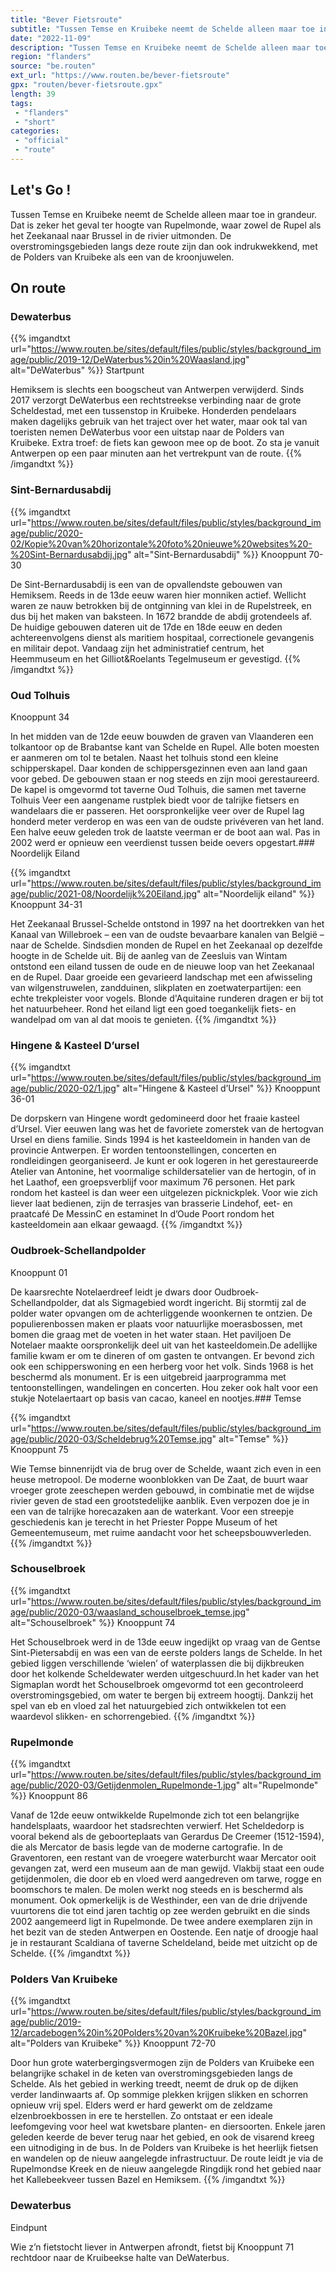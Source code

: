 ```yaml
---
title: "Bever Fietsroute"
subtitle: "Tussen Temse en Kruibeke neemt de Schelde alleen maar toe in grandeur"
date: "2022-11-09"
description: "Tussen Temse en Kruibeke neemt de Schelde alleen maar toe in grandeur"
region: "flanders"
source: "be.routen"
ext_url: "https://www.routen.be/bever-fietsroute"
gpx: "routen/bever-fietsroute.gpx"
length: 39
tags:
 - "flanders"
 - "short"
categories:
 - "official"
 - "route"
---
```


## Let's Go ! 

Tussen Temse en Kruibeke neemt de Schelde alleen maar toe in grandeur. Dat is zeker het geval ter hoogte van Rupelmonde, waar zowel de Rupel als het Zeekanaal naar Brussel in de rivier uitmonden. De overstromingsgebieden langs deze route zijn dan ook indrukwekkend, met de Polders van Kruibeke als een van de kroonjuwelen.

## On route

### Dewaterbus

{{% imgandtxt url="https://www.routen.be/sites/default/files/public/styles/background_image/public/2019-12/DeWaterbus%20in%20Waasland.jpg" alt="DeWaterbus" %}}
Startpunt

Hemiksem is slechts een boogscheut van Antwerpen verwijderd. Sinds 2017 verzorgt DeWaterbus een rechtstreekse verbinding naar de grote Scheldestad, met een tussenstop in Kruibeke. Honderden pendelaars maken dagelijks gebruik van het traject over het water, maar ook tal van toeristen nemen DeWaterbus voor een uitstap naar de Polders van Kruibeke. Extra troef: de fiets kan gewoon mee op de boot. Zo sta je vanuit Antwerpen op een paar minuten aan het vertrekpunt van de route.
{{% /imgandtxt %}}

### Sint-Bernardusabdij

{{% imgandtxt url="https://www.routen.be/sites/default/files/public/styles/background_image/public/2020-02/Kopie%20van%20horizontale%20foto%20nieuwe%20websites%20-%20Sint-Bernardusabdij.jpg" alt="Sint-Bernardusabdij" %}}
Knooppunt 70-30

De Sint-Bernardusabdij is een van de opvallendste gebouwen van Hemiksem. Reeds in de 13de eeuw waren hier monniken actief. Wellicht waren ze nauw betrokken bij de ontginning van klei in de Rupelstreek, en dus bij het maken van baksteen. In 1672 brandde de abdij grotendeels af. De huidige gebouwen dateren uit de 17de en 18de eeuw en deden achtereenvolgens dienst als maritiem hospitaal, correctionele gevangenis en militair depot. Vandaag zijn het administratief centrum, het Heemmuseum en het Gilliot&Roelants Tegelmuseum er gevestigd.
{{% /imgandtxt %}}

### Oud Tolhuis

Knooppunt 34

In het midden van de 12de eeuw bouwden de graven van Vlaanderen een tolkantoor op de Brabantse kant van Schelde en Rupel. Alle boten moesten er aanmeren om tol te betalen. Naast het tolhuis stond een kleine schipperskapel. Daar konden de schippersgezinnen even aan land gaan voor gebed. De gebouwen staan er nog steeds en zijn mooi gerestaureerd. De kapel is omgevormd tot taverne Oud Tolhuis, die samen met taverne Tolhuis Veer een aangename rustplek biedt voor de talrijke fietsers en wandelaars die er passeren. Het oorspronkelijke veer over de Rupel lag honderd meter verderop en was een van de oudste privéveren van het land. Een halve eeuw geleden trok de laatste veerman er de boot aan wal. Pas in 2002 werd er opnieuw een veerdienst tussen beide oevers opgestart.### Noordelijk Eiland

{{% imgandtxt url="https://www.routen.be/sites/default/files/public/styles/background_image/public/2021-08/Noordelijk%20Eiland.jpg" alt="Noordelijk eiland" %}}
Knooppunt 34-31

Het Zeekanaal Brussel-Schelde ontstond in 1997 na het doortrekken van het Kanaal van Willebroek – een van de oudste bevaarbare kanalen van België – naar de Schelde. Sindsdien monden de Rupel en het Zeekanaal op dezelfde hoogte in de Schelde uit. Bij de aanleg van de Zeesluis van Wintam ontstond een eiland tussen de oude en de nieuwe loop van het Zeekanaal en de Rupel. Daar groeide een gevarieerd landschap met een afwisseling van wilgenstruwelen, zandduinen, slikplaten en zoetwaterpartijen: een echte trekpleister voor vogels. Blonde d'Aquitaine runderen dragen er bij tot het natuurbeheer. Rond het eiland ligt een goed toegankelijk fiets- en wandelpad om van al dat moois te genieten.
{{% /imgandtxt %}}

### Hingene & Kasteel D’ursel

{{% imgandtxt url="https://www.routen.be/sites/default/files/public/styles/background_image/public/2020-02/1.jpg" alt="Hingene & Kasteel d’Ursel" %}}
Knooppunt 36-01

De dorpskern van Hingene wordt gedomineerd door het fraaie kasteel d’Ursel. Vier eeuwen lang was het de favoriete zomerstek van de hertogvan Ursel en diens familie. Sinds 1994 is het kasteeldomein in handen van de provincie Antwerpen. Er worden tentoonstellingen, concerten en rondleidingen georganiseerd. Je kunt er ook logeren in het gerestaureerde Atelier van Antonine, het voormalige schildersatelier van de hertogin, of in het Laathof, een groepsverblijf voor maximum 76 personen. Het park rondom het kasteel is dan weer een uitgelezen picknickplek. Voor wie zich liever laat bedienen, zijn de terrasjes van brasserie Lindehof, eet- en praatcafé De MessinC en estaminet In d’Oude Poort rondom het kasteeldomein aan elkaar gewaagd.
{{% /imgandtxt %}}

### Oudbroek-Schellandpolder

Knooppunt 01

De kaarsrechte Notelaerdreef leidt je dwars door Oudbroek-Schellandpolder, dat als Sigmagebied wordt ingericht. Bij stormtij zal de polder water opvangen om de achterliggende woonkernen te ontzien. De populierenbossen maken er plaats voor natuurlijke moerasbossen, met bomen die graag met de voeten in het water staan. Het paviljoen De Notelaer maakte oorspronkelijk deel uit van het kasteeldomein.De adellijke familie kwam er om te dineren of om gasten te ontvangen. Er bevond zich ook een schipperswoning en een herberg voor het volk. Sinds 1968 is het beschermd als monument. Er is een uitgebreid jaarprogramma met tentoonstellingen, wandelingen en concerten. Hou zeker ook halt voor een stukje Notelaertaart op basis van cacao, kaneel en nootjes.### Temse

{{% imgandtxt url="https://www.routen.be/sites/default/files/public/styles/background_image/public/2020-03/Scheldebrug%20Temse.jpg" alt="Temse" %}}
Knooppunt 75

Wie Temse binnenrijdt via de brug over de Schelde, waant zich even in een heuse metropool. De moderne woonblokken van De Zaat, de buurt waar vroeger grote zeeschepen werden gebouwd, in combinatie met de wijdse rivier geven de stad een grootstedelijke aanblik. Even verpozen doe je in een van de talrijke horecazaken aan de waterkant. Voor een streepje geschiedenis kan je terecht in het Priester Poppe Museum of het Gemeentemuseum, met ruime aandacht voor het scheepsbouwverleden.
{{% /imgandtxt %}}

### Schouselbroek

{{% imgandtxt url="https://www.routen.be/sites/default/files/public/styles/background_image/public/2020-03/waasland_schouselbroek_temse.jpg" alt="Schouselbroek" %}}
Knooppunt 74

Het Schouselbroek werd in de 13de eeuw ingedijkt op vraag van de Gentse Sint-Pietersabdij en was een van de eerste polders langs de Schelde. In het gebied liggen verschillende ‘wielen’ of waterplassen die bij dijkbreuken door het kolkende Scheldewater werden uitgeschuurd.In het kader van het Sigmaplan wordt het Schouselbroek omgevormd tot een gecontroleerd overstromingsgebied, om water te bergen bij extreem hoogtij. Dankzij het spel van eb en vloed zal het natuurgebied zich ontwikkelen tot een waardevol slikken- en schorrengebied.
{{% /imgandtxt %}}

### Rupelmonde

{{% imgandtxt url="https://www.routen.be/sites/default/files/public/styles/background_image/public/2020-03/Getijdenmolen_Rupelmonde-1.jpg" alt="Rupelmonde" %}}
Knooppunt 86

Vanaf de 12de eeuw ontwikkelde Rupelmonde zich tot een belangrijke handelsplaats, waardoor het stadsrechten verwierf. Het Scheldedorp is vooral bekend als de geboorteplaats van Gerardus De Creemer (1512-1594), die als Mercator de basis legde van de moderne cartografie. In de Graventoren, een restant van de vroegere waterburcht waar Mercator ooit gevangen zat, werd een museum aan de man gewijd. Vlakbij staat een oude getijdenmolen, die door eb en vloed werd aangedreven om tarwe, rogge en boomschors te malen. De molen werkt nog steeds en is beschermd als monument. Ook opmerkelijk is de Westhinder, een van de drie drijvende vuurtorens die tot eind jaren tachtig op zee werden gebruikt en die sinds 2002 aangemeerd ligt in Rupelmonde. De twee andere exemplaren zijn in het bezit van de steden Antwerpen en Oostende. Een natje of droogje haal je in restaurant Scaldiana of taverne Scheldeland, beide met uitzicht op de Schelde.
{{% /imgandtxt %}}

### Polders Van Kruibeke

{{% imgandtxt url="https://www.routen.be/sites/default/files/public/styles/background_image/public/2019-12/arcadebogen%20in%20Polders%20van%20Kruibeke%20Bazel.jpg" alt="Polders van Kruibeke" %}}
Knooppunt 72-70

Door hun grote waterbergingsvermogen zijn de Polders van Kruibeke een belangrijke schakel in de keten van overstromingsgebieden langs de Schelde. Als het gebied in werking treedt, neemt de druk op de dijken verder landinwaarts af. Op sommige plekken krijgen slikken en schorren opnieuw vrij spel. Elders werd er hard gewerkt om de zeldzame elzenbroekbossen in ere te herstellen. Zo ontstaat er een ideale leefomgeving voor heel wat kwetsbare planten- en diersoorten. Enkele jaren geleden keerde de bever terug naar het gebied, en ook de visarend kreeg een uitnodiging in de bus. In de Polders van Kruibeke is het heerlijk fietsen en wandelen op de nieuw aangelegde infrastructuur. De route leidt je via de Rupelmondse Kreek en de nieuw aangelegde Ringdijk rond het gebied naar het Kallebeekveer tussen Bazel en Hemiksem.
{{% /imgandtxt %}}

### Dewaterbus

Eindpunt

Wie z’n fietstocht liever in Antwerpen afrondt, fietst bij Knooppunt 71 rechtdoor naar de Kruibeekse halte van DeWaterbus.
